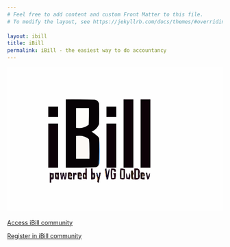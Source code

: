```yaml
---
# Feel free to add content and custom Front Matter to this file.
# To modify the layout, see https://jekyllrb.com/docs/themes/#overriding-theme-defaults

layout: ibill
title: iBill
permalink: iBill - the easiest way to do accountancy
---
```


![Image Alt Text](/assets/ibill.svg)

[Access iBill community](https://ibill.vgoutdev.com/)

[Register in iBill community](https://ibill.vgoutdev.com/register)
